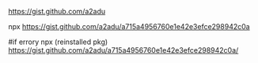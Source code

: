 https://gist.github.com/a2adu

 npx https://gist.github.com/a2adu/a715a4956760e1e42e3efce298942c0a
 
 #if errory npx (reinstalled pkg) https://gist.github.com/a2adu/a715a4956760e1e42e3efce298942c0a/

